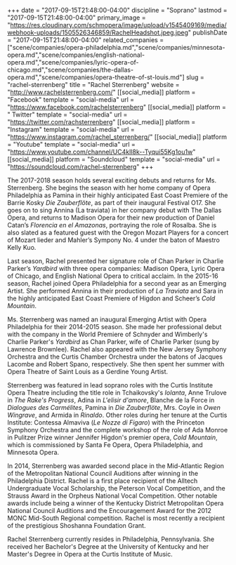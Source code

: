 +++
date = "2017-09-15T21:48:00-04:00"
discipline = "Soprano"
lastmod = "2017-09-15T21:48:00-04:00"
primary_image = "https://res.cloudinary.com/schmopera/image/upload/v1545409169/media/webhook-uploads/1505526346859/RachelHeadshot.jpeg.jpeg"
publishDate = "2017-09-15T21:48:00-04:00"
related_companies = ["scene/companies/opera-philadelphia.md","scene/companies/minnesota-opera.md","scene/companies/english-national-opera.md","scene/companies/lyric-opera-of-chicago.md","scene/companies/the-dallas-opera.md","scene/companies/opera-theatre-of-st-louis.md"]
slug = "rachel-sterrenberg"
title = "Rachel Sterrenberg"
website = "http://www.rachelsterrenberg.com/"
[[social_media]]
platform = "Facebook"
template = "social-media"
url = "https://www.facebook.com/rachelsterrenberg"
[[social_media]]
platform = " Twitter"
template = "social-media"
url = "https://twitter.com/rachsterrenberg"
[[social_media]]
platform = "Instagram"
template = "social-media"
url = "https://www.instagram.com/rachel_sterrenberg/"
[[social_media]]
platform = "Youtube"
template = "social-media"
url = "https://www.youtube.com/channel/UC4klI8k--Tyqui55Kg1ou1w"
[[social_media]]
platform = "Soundcloud"
template = "social-media"
url = "https://soundcloud.com/rachel-sterrenberg"
+++

The 2017-2018 season holds several exciting debuts and returns for Ms. Sterrenberg. She begins the season with her home company of Opera Philadelphia as Pamina in their highly anticipated East Coast Premiere of the Barrie Kosky *Die Zauberflöte*, as part of their inaugural Festival O17. She goes on to sing Annina (La traviata) in her company debut with The Dallas Opera, and returns to Madison Opera for their new production of Daniel Catan’s *Florencia en el Amazonas*, portraying the role of Rosalba. She is also slated as a featured guest with the Oregon Mozart Players for a concert of Mozart lieder and Mahler’s Sympony No. 4 under the baton of Maestro Kelly Kuo.

Last season, Rachel presented her signature role of Chan Parker in Charlie Parker’s *Yardbird* with three opera companies: Madison Opera, Lyric Opera of Chicago, and English National Opera to critical acclaim. In the 2015-16 season, Rachel joined Opera Philadelphia for a second year as an Emerging Artist. She performed Annina in their production of *La Traviata* and Sara in the highly anticipated East Coast Premiere of Higdon and Scheer’s *Cold Mountain*. 

Ms. Sterrenberg was named an inaugural Emerging Artist with Opera Philadelphia for their 2014-2015 season. She made her professional debut with the company in the World Premiere of Schnyder and Wimberly's Charlie Parker's *Yardbird* as Chan Parker, wife of Charlie Parker (sung by Lawrence Brownlee). Rachel also appeared with the New Jersey Symphony Orchestra and the Curtis Chamber Orchestra under the batons of Jacques Lacombe and Robert Spano, respectively. She then spent her summer with Opera Theatre of Saint Louis as a Gerdine Young Artist.

Sterrenberg was featured in lead soprano roles with the Curtis Institute Opera Theatre including the title role in Tchaikovsky's *Iolanta*, Anne Trulove in *The Rake's Progress*, Adina in *L'elisir d'amore*, Blanche de la Force in *Dialogues des Carmélites*, Pamina in *Die Zauberflöte*, Mrs. Coyle in *Owen Wingrave*, and Armida in *Rinaldo*. Other roles during her tenure at the Curtis Institute: Contessa Almaviva (*Le Nozze di Figaro*) with the Princeton Symphony Orchestra and the complete workshop of the role of Ada Monroe in Pulitzer Prize winner Jennifer Higdon's premier opera, *Cold Mountain*, which is commissioned by Santa Fe Opera, Opera Philadelphia, and Minnesota Opera.

In 2014, Sterrenberg was awarded second place in the Mid-Atlantic Region of the Metropolitan National Council Auditions after winning in the Philadelphia District. Rachel is a first place recipient of the Alltech Undergraduate Vocal Scholarship, the Peterson Vocal Competition, and the Strauss Award in the Orpheus National Vocal Competition. Other notable awards include being a winner of the Kentucky District Metropolitan Opera National Council Auditions and the Encouragement Award for the 2012 MONC Mid-South Regional competition. Rachel is most recently a recipient of the prestigious Shoshanna Foundation Grant.

Rachel Sterrenberg currently resides in Philadelphia, Pennsylvania. She received her Bachelor's Degree at the University of Kentucky and her Master's Degree in Opera at the Curtis Institute of Music. 
